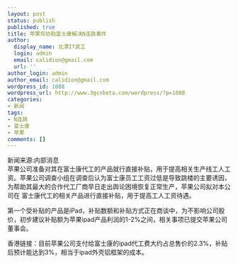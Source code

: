 ```yaml
---
layout: post
status: publish
published: true
title: 苹果将协助富士康解决N连跳事件
author:
  display_name: 北漂IT民工
  login: admin
  email: calidion@gmail.com
  url: ''
author_login: admin
author_email: calidion@gmail.com
wordpress_id: 1088
wordpress_url: http://www.3gcnbeta.com/wordpress/?p=1088
categories:
- 新闻
tags:
- N连跳
- 富士康
- 苹果
comments: []
---
```

<p>新闻来源:内部消息<br />
苹果公司准备对其在富士康代工的产品就行直接补贴，用于提高相关生产线工人工资。苹果公司调查小组在调查后认为富士康员工工资过低是导致跳楼的主要诱因，为帮助其最大的合作代工厂商早日走出舆论困境恢复正常生产，苹果公司拟对本公司在 富士康代工的相关产品进行直接补贴，用于提高工人工资待遇。</p>
<p>第一个受补贴的产品是iPad，补贴数额和补贴方式正在商谈中，为不影响公司股价，初步建议补贴额为苹果ipad产品利润的1-2%之间，相关事项已提交苹果公司董事会。</p>
<p>香港链接：目前苹果公司支付给富士康的ipad代工费大约占总售价的2.3%，补贴后预计能达到3%，相当于ipad外壳铝框架的成本。</p>
